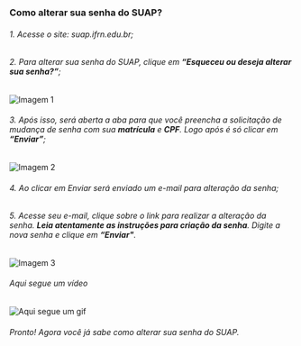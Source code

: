 ### Como alterar sua senha do SUAP?

###### 1.  Acesse o site: suap.ifrn.edu.br;
###### 2.  Para alterar sua senha do SUAP, clique em **“Esqueceu ou deseja alterar sua senha?”**;

![Imagem 1](<alterar_s1.png>)

###### 3. Após isso, será aberta a aba para que você preencha a solicitação de mudança de senha com sua **matrícula** e **CPF**. Logo após é só clicar em **“Enviar”**;

![Imagem 2](<alterar_s2.png>)

###### 4.  Ao clicar em Enviar será enviado um e-mail para alteração da senha;
###### 5. Acesse seu e-mail, clique sobre o link para realizar a alteração da senha. **Leia atentamente as instruções para criação da senha**. Digite a nova senha e clique em **“Enviar"**.

![Imagem 3](<alterar_s3.png>)

###### Aqui segue um vídeo
![Aqui segue um gif](<esqueceu senha.gif>)

###### Pronto! Agora você já sabe como alterar sua senha do SUAP.


